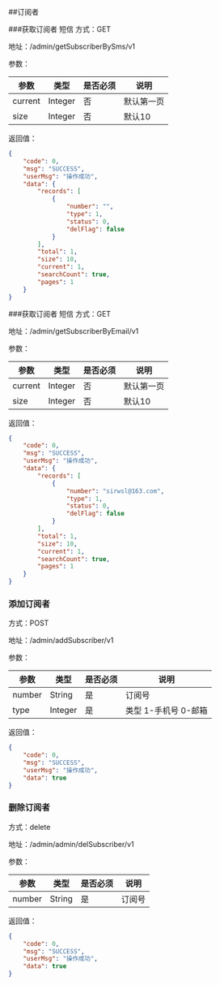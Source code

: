 ##订阅者

###获取订阅者 短信
方式：GET

地址：/admin/getSubscriberBySms/v1

参数：

|参数|类型|是否必须|说明|
|---|---|---|---|
|current|Integer|否|默认第一页|
|size|Integer|否|默认10|

返回值：
```json
{
    "code": 0,
    "msg": "SUCCESS",
    "userMsg": "操作成功",
    "data": {
        "records": [
            {
                "number": "",
                "type": 1,
                "status": 0,
                "delFlag": false
            }
        ],
        "total": 1,
        "size": 10,
        "current": 1,
        "searchCount": true,
        "pages": 1
    }
}
```

###获取订阅者 短信
方式：GET

地址：/admin/getSubscriberByEmail/v1

参数：

|参数|类型|是否必须|说明|
|---|---|---|---|
|current|Integer|否|默认第一页|
|size|Integer|否|默认10|

返回值：
```json
{
    "code": 0,
    "msg": "SUCCESS",
    "userMsg": "操作成功",
    "data": {
        "records": [
            {
                "number": "sirwsl@163.com",
                "type": 1,
                "status": 0,
                "delFlag": false
            }
        ],
        "total": 1,
        "size": 10,
        "current": 1,
        "searchCount": true,
        "pages": 1
    }
}
```

### 添加订阅者
方式：POST

地址：/admin/addSubscriber/v1

参数：

|参数|类型|是否必须|说明|
|---|---|---|---|
|number|String|是|订阅号|
|type|Integer|是|类型 1-手机号 0-邮箱|


返回值：
```json
{
    "code": 0,
    "msg": "SUCCESS",
    "userMsg": "操作成功",
    "data": true
}
```

### 删除订阅者
方式：delete

地址：/admin/admin/delSubscriber/v1

参数：

|参数|类型|是否必须|说明|
|---|---|---|---|
|number|String|是|订阅号|


返回值：
```json
{
    "code": 0,
    "msg": "SUCCESS",
    "userMsg": "操作成功",
    "data": true
}
```




